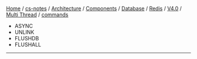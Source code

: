 [Home](https://mengxianbin.github.io) /
[cs-notes](https://mengxianbin.github.io/cs-notes/site) /
[Architecture](https://mengxianbin.github.io/cs-notes/site/Architecture) /
[Components](https://mengxianbin.github.io/cs-notes/site/Architecture/Components) /
[Database](https://mengxianbin.github.io/cs-notes/site/Architecture/Components/Database) /
[Redis](https://mengxianbin.github.io/cs-notes/site/Architecture/Components/Database/Redis) /
[V4.0](https://mengxianbin.github.io/cs-notes/site/Architecture/Components/Database/Redis/V4.0) /
[Multi Thread](https://mengxianbin.github.io/cs-notes/site/Architecture/Components/Database/Redis/V4.0/Multi%20Thread) /
[commands](https://mengxianbin.github.io/cs-notes/site/Architecture/Components/Database/Redis/V4.0/Multi%20Thread/commands)

* ASYNC
* UNLINK
* FLUSHDB
* FLUSHALL

---

